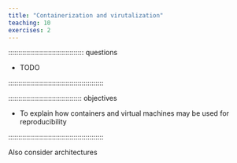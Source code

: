 ```yaml
---
title: "Containerization and virutalization"
teaching: 10
exercises: 2
---
```


:::::::::::::::::::::::::::::::::::::: questions

- TODO

::::::::::::::::::::::::::::::::::::::::::::::::

::::::::::::::::::::::::::::::::::::: objectives

- To explain how containers and virtual machines may be used for reproducibility

::::::::::::::::::::::::::::::::::::::::::::::::

Also consider architectures
